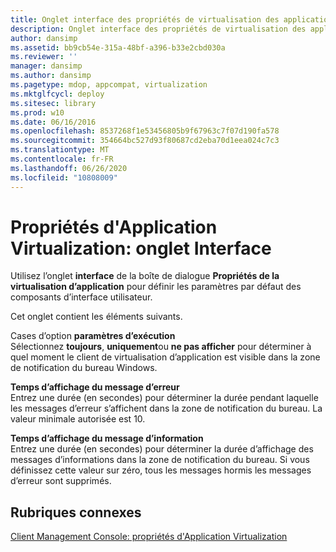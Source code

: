 ```yaml
---
title: Onglet interface des propriétés de virtualisation des applications
description: Onglet interface des propriétés de virtualisation des applications
author: dansimp
ms.assetid: bb9cb54e-315a-48bf-a396-b33e2cbd030a
ms.reviewer: ''
manager: dansimp
ms.author: dansimp
ms.pagetype: mdop, appcompat, virtualization
ms.mktglfcycl: deploy
ms.sitesec: library
ms.prod: w10
ms.date: 06/16/2016
ms.openlocfilehash: 8537268f1e53456805b9f67963c7f07d190fa578
ms.sourcegitcommit: 354664bc527d93f80687cd2eba70d1eea024c7c3
ms.translationtype: MT
ms.contentlocale: fr-FR
ms.lasthandoff: 06/26/2020
ms.locfileid: "10808009"
---
```

# Propriétés d'Application Virtualization: onglet Interface


Utilisez l’onglet **interface** de la boîte de dialogue **Propriétés de la virtualisation d’application** pour définir les paramètres par défaut des composants d’interface utilisateur.

Cet onglet contient les éléments suivants.

<a href="" id="run-settings-radio-buttons"></a>Cases d’option **paramètres d’exécution**  
Sélectionnez **toujours**, **uniquement**ou **ne pas afficher** pour déterminer à quel moment le client de virtualisation d’application est visible dans la zone de notification du bureau Windows.

<a href="" id="error-message-display-time"></a>**Temps d’affichage du message d’erreur**  
Entrez une durée (en secondes) pour déterminer la durée pendant laquelle les messages d’erreur s’affichent dans la zone de notification du bureau. La valeur minimale autorisée est 10.

<a href="" id="information-message-display-time"></a>**Temps d’affichage du message d’information**  
Entrez une durée (en secondes) pour déterminer la durée d’affichage des messages d’informations dans la zone de notification du bureau. Si vous définissez cette valeur sur zéro, tous les messages hormis les messages d’erreur sont supprimés.

## Rubriques connexes


[Client Management Console: propriétés d'Application Virtualization](client-management-console-application-virtualization-properties.md)

 

 





